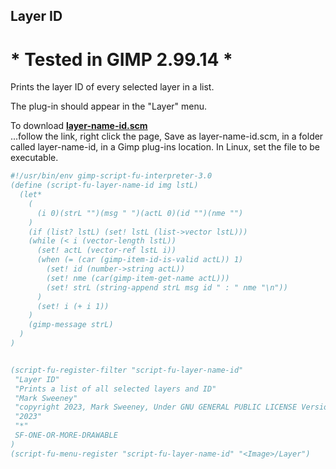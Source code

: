 ## Layer ID 

# * Tested in GIMP 2.99.14 *

Prints the layer ID of every selected layer in a list.

The plug-in should appear in the "Layer" menu.  
  
To download [**layer-name-id.scm**](https://raw.githubusercontent.com/script-fu/script-fu.github.io/main/plug-ins/layer-name-id/layer-name-id.scm)  
...follow the link, right click the page, Save as layer-name-id.scm, in a folder called layer-name-id, in a Gimp plug-ins location.  In Linux, set the file to be executable.
   
   


```scheme
#!/usr/bin/env gimp-script-fu-interpreter-3.0
(define (script-fu-layer-name-id img lstL)
  (let*
    (
      (i 0)(strL "")(msg " ")(actL 0)(id "")(nme "")
    )
    (if (list? lstL) (set! lstL (list->vector lstL)))
    (while (< i (vector-length lstL))
      (set! actL (vector-ref lstL i))
      (when (= (car (gimp-item-id-is-valid actL)) 1)
        (set! id (number->string actL))
        (set! nme (car(gimp-item-get-name actL)))
        (set! strL (string-append strL msg id " : " nme "\n"))
      )
      (set! i (+ i 1))
    )
    (gimp-message strL)
  )
)


(script-fu-register-filter "script-fu-layer-name-id"
 "Layer ID"
 "Prints a list of all selected layers and ID"
 "Mark Sweeney"
 "copyright 2023, Mark Sweeney, Under GNU GENERAL PUBLIC LICENSE Version 3"
 "2023"
 "*"
 SF-ONE-OR-MORE-DRAWABLE
)
(script-fu-menu-register "script-fu-layer-name-id" "<Image>/Layer")

```